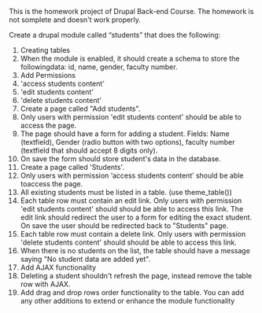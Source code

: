 This is the homework project of Drupal Back-end Course. The homework is not somplete and doesn't work properly.

Create a drupal module called “students” that does the following:

1. Creating tables
  1. When the module is enabled, it should create a schema to store the followingdata: id, name, gender, faculty number.
2. Add Permissions
  1. 'access students content'
  2. 'edit students content'
  3. 'delete students content'
3. Create a page called "Add students".
  1. Only users with permission 'edit students content' should be able to access the page.
  2. The page should have a form for adding a student. Fields: Name (textfield), Gender (radio button with two options), faculty number (textfield that should accept 8 digits only).
  3. On save the form should store student's data in the database.
4. Create a page called 'Students'.
  1. Only users with permission ‘access students content’ should be able toaccess the page.
  2. All existing students must be listed in a table. (use theme_table())
  3. Each table row must contain an edit link. Only users with permission 'edit students content' should should be able to access this link. The edit link should redirect
the user to a form for editing the exact student. On save the user should be redirected
back to "Students" page.
  4. Each table row must contain a delete link. Only users with permission 'delete students content' should should be able to access this link.
  5. When there is no students on the list, the table should have a message
saying "No student data are added yet".
5. Add AJAX functionality
  1. Deleting a student shouldn't refresh the page, instead remove the table row
with AJAX.
  2. Add drag and drop rows order functionality to the table.
You can add any other additions to extend or enhance the module functionality
